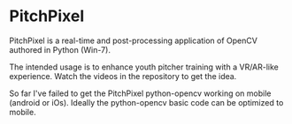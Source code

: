 # PitchPixel
PitchPixel is a real-time and post-processing application of OpenCV authored in Python (Win-7).

The intended usage is to enhance youth pitcher training with a VR/AR-like experience.
Watch the videos in the repository to get the idea.

So far I've failed to get the PitchPixel python-opencv working on mobile (android or iOs).
Ideally the python-opencv basic code can be optimized to mobile.
